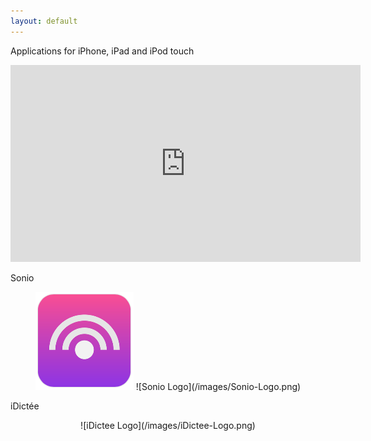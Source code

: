 ```yaml
---
layout: default
---
```


Applications for iPhone, iPad and iPod touch

<p align="center">
<iframe width="560" height="315" src="https://www.youtube.com/embed/AowatUuvRz0?autoplay=1" frameborder="0" allowfullscreen></iframe>
</p>


Sonio
<p align="center">
<img src="/images/Sonio-Logo.png" alt="Sonio" title="Sonio" /> 
![Sonio Logo](/images/Sonio-Logo.png)
</p>



iDictée
<p align="center">
![iDictee Logo](/images/iDictee-Logo.png)
</p>
